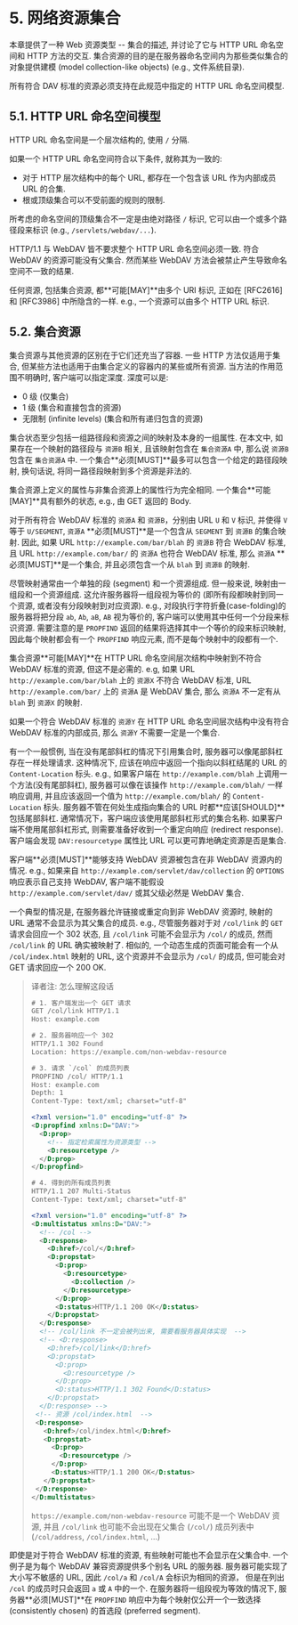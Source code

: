 # 5. 网络资源集合

本章提供了一种 Web 资源类型 -- 集合的描述, 并讨论了它与 HTTP URL 命名空间和 HTTP
方法的交互. 集合资源的目的是在服务器命名空间内为那些类似集合的对象提供建模
(model collection-like objects) (e.g., 文件系统目录).

所有符合 DAV 标准的资源必须支持在此规范中指定的 HTTP URL 命名空间模型.

## 5.1. HTTP URL 命名空间模型

HTTP URL 命名空间是一个层次结构的, 使用 `/` 分隔.

如果一个 HTTP URL 命名空间符合以下条件, 就称其为一致的:

- 对于 HTTP 层次结构中的每个 URL, 都存在一个包含该 URL 作为内部成员 URL 的合集.
- 根或顶级集合可以不受前面的规则的限制.

所考虑的命名空间的顶级集合不一定是由绝对路径 `/` 标识, 它可以由一个或多个路径段来标识
(e.g., `/servlets/webdav/...`).

HTTP/1.1 与 WebDAV 皆不要求整个 HTTP URL 命名空间必须一致. 符合 WebDAV
的资源可能没有父集合. 然而某些 WebDAV 方法会被禁止产生导致命名空间不一致的结果.

任何资源, 包括集合资源, 都**可能[MAY]**由多个 URI 标识, 正如在 [RFC2616] 和 [RFC3986]
中所隐含的一样. e.g., 一个资源可以由多个 HTTP URL 标识.

## 5.2. 集合资源

集合资源与其他资源的区别在于它们还充当了容器. 一些 HTTP 方法仅适用于集合,
但某些方法也适用于由集合定义的容器内的某些或所有资源. 当方法的作用范围不明确时,
客户端可以指定深度. 深度可以是:

- 0 级 (仅集合)
- 1 级 (集合和直接包含的资源)
- 无限制 (infinite levels) (集合和所有递归包含的资源)

集合状态至少包括一组路径段和资源之间的映射及本身的一组属性. 在本文中,
如果存在一个映射的路径段与 `资源B` 相关, 且该映射包含在 `集合资源A` 中, 那么说
`资源B` 包含在 `集合资源A` 中. 一个集合**必须[MUST]**最多可以包含一个给定的路径段映射,
换句话说, 将同一路径段映射到多个资源是非法的.

集合资源上定义的属性与非集合资源上的属性行为完全相同. 一个集合**可能[MAY]**具有额外的状态,
e.g., 由 GET 返回的 Body.

对于所有符合 WebDAV 标准的 `资源A` 和 `资源B`，分别由 URL `U` 和 `V` 标识,
并使得 `V` 等于 `U/SEGMENT`,
`资源A` **必须[MUST]**是一个包含从 `SEGMENT` 到 `资源B` 的集合映射.
因此, 如果 URL `http://example.com/bar/blah` 的 `资源B` 符合 WebDAV 标准,
且 URL `http://example.com/bar/` 的 `资源A` 也符合 WebDAV 标准,
那么 `资源A` **必须[MUST]**是一个集合, 并且必须包含一个从 `blah` 到 `资源B` 的映射.

尽管映射通常由一个单独的段 (segment) 和一个资源组成. 但一般来说, 映射由一组段和一个资源组成.
这允许服务器将一组段视为等价的 (即所有段都映射到同一个资源, 或者没有分段映射到对应资源).
e.g., 对段执行字符折叠(case-folding)的服务器将把分段 `ab`, `Ab`, `aB`, `AB` 视为等价的,
客户端可以使用其中任何一个分段来标识资源.
需要注意的是 `PROPFIND` 返回的结果将选择其中一个等价的段来标识映射,
因此每个映射都会有一个 `PROPFIND` 响应元素, 而不是每个映射中的段都有一个.

集合资源**可能[MAY]**在 HTTP URL 命名空间层次结构中映射到不符合 WebDAV 标准的资源,
但这不是必需的.
e.g, 如果 URL `http://example.com/bar/blah` 上的 `资源X` 不符合 WebDAV 标准,
URL `http://example.com/bar/` 上的 `资源A` 是 WebDAV 集合,
那么 `资源A` 不一定有从 `blah` 到 `资源X` 的映射.

如果一个符合 WebDAV 标准的 `资源Y` 在 HTTP URL 命名空间层次结构中没有符合 WebDAV
标准的内部成员, 那么 `资源Y` 不需要一定是一个集合.

有一个一般惯例, 当在没有尾部斜杠的情况下引用集合时, 服务器可以像尾部斜杠存在一样处理请求.
这种情况下, 应该在响应中返回一个指向以斜杠结尾的 URL 的 `Content-Location` 标头.
e.g., 如果客户端在 `http://example.com/blah` 上调用一个方法(没有尾部斜杠),
服务器可以像在该操作 `http://example.com/blah/` 一样响应调用, 并且应该返回一个值为
`http://example.com/blah/` 的 `Content-Location` 标头.
服务器不管在何处生成指向集合的 URL 时都**应该[SHOULD]**包括尾部斜杠.
通常情况下，客户端应该使用尾部斜杠形式的集合名称. 如果客户端不使用尾部斜杠形式,
则需要准备好收到一个重定向响应 (redirect response).
客户端会发现 `DAV:resourcetype` 属性比 URL 可以更可靠地确定资源是否是集合.

客户端**必须[MUST]**能够支持 WebDAV 资源被包含在非 WebDAV 资源内的情况.
e.g., 如果来自 `http://example.com/servlet/dav/collection` 的 `OPTIONS`
响应表示自己支持 WebDAV, 客户端不能假设 `http://example.com/servlet/dav/`
或其父级必然是 WebDAV 集合.

一个典型的情况是, 在服务器允许链接或重定向到非 WebDAV 资源时,
映射的 URL 通常不会显示为其父集合的成员.
e.g., 尽管服务器对于对 `/col/link` 的 `GET` 请求会回应一个 302 状态,
且 `/col/link` 可能不会显示为 `/col/` 的成员, 然而 `/col/link` 的 URL 确实被映射了.
相似的, 一个动态生成的页面可能会有一个从 `/col/index.html` 映射的 URL,
这个资源并不会显示为 `/col/` 的成员, 但可能会对 GET 请求回应一个 200 OK.

> 译者注: 怎么理解这段话
>
> ```xml
> # 1. 客户端发出一个 GET 请求
> GET /col/link HTTP/1.1
> Host: example.com
>
> # 2. 服务器响应一个 302
> HTTP/1.1 302 Found
> Location: https://example.com/non-webdav-resource
>
> # 3. 请求 `/col` 的成员列表
> PROPFIND /col/ HTTP/1.1
> Host: example.com
> Depth: 1
> Content-Type: text/xml; charset="utf-8"
>
> <?xml version="1.0" encoding="utf-8" ?>
> <D:propfind xmlns:D="DAV:">
>   <D:prop>
>     <!-- 指定检索属性为资源类型 -->
>     <D:resourcetype />
>   </D:prop>
> </D:propfind>
>
> # 4. 得到的所有成员列表
> HTTP/1.1 207 Multi-Status
> Content-Type: text/xml; charset="utf-8"
>
> <?xml version="1.0" encoding="utf-8" ?>
> <D:multistatus xmlns:D="DAV:">
>   <!-- /col -->
>   <D:response>
>     <D:href>/col/</D:href>
>     <D:propstat>
>       <D:prop>
>         <D:resourcetype>
>           <D:collection />
>         </D:resourcetype>
>       </D:prop>
>       <D:status>HTTP/1.1 200 OK</D:status>
>     </D:propstat>
>   </D:response>
>   <!-- /col/link 不一定会被列出来, 需要看服务器具体实现  -->
>   <!-- <D:response>
>     <D:href>/col/link</D:href>
>     <D:propstat>
>       <D:prop>
>         <D:resourcetype />
>       </D:prop>
>       <D:status>HTTP/1.1 302 Found</D:status>
>     </D:propstat>
>   </D:response> -->
>  <!-- 资源 /col/index.html  -->
>  <D:response>
>    <D:href>/col/index.html</D:href>
>    <D:propstat>
>      <D:prop>
>        <D:resourcetype />
>      </D:prop>
>      <D:status>HTTP/1.1 200 OK</D:status>
>    </D:propstat>
>  </D:response>
> </D:multistatus>
> ```
>
> `https://example.com/non-webdav-resource` 可能不是一个 WebDAV 资源,
> 并且 `/col/link` 也可能不会出现在父集合 (`/col/`) 成员列表中
> (`/col/address`, `/col/index.html`, ...)

即使是对于符合 WebDAV 标准的资源, 有些映射可能也不会显示在父集合中.
一个例子是为每个 WebDAV 兼容资源提供多个别名 URL 的服务器.
服务器可能实现了大小写不敏感的 URL, 因此 `/col/a` 和 `/col/A` 会标识为相同的资源，
但是在列出 `/col` 的成员时只会返回 `a` 或 `A` 中的一个.
在服务器将一组段视为等效的情况下, 服务器**必须[MUST]**在 `PROPFIND`
响应中为每个映射仅公开一个一致选择 (consistently chosen) 的首选段 (preferred segment).
